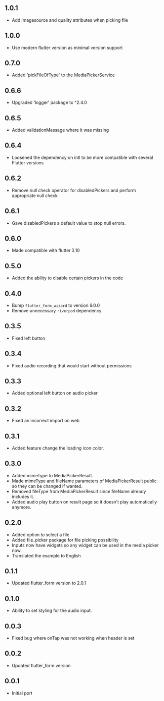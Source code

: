 ## 1.0.1

- Add imagesource and quality attributes when picking file

## 1.0.0

- Use modern flutter version as minimal version support

## 0.7.0

- Added 'pickFileOfType' to the MediaPickerService

## 0.6.6

- Upgraded 'logger' package to ^2.4.0

## 0.6.5

- Added validationMessage where it was missing

## 0.6.4

- Loosened the dependency on intl to be more compatible with several Flutter versions

## 0.6.2

- Remove null check operator for disabledPickers and perform appropriate null check

## 0.6.1

- Gave disabledPickers a default value to stop null errors.

## 0.6.0

- Made compatible with flutter 3.10

## 0.5.0

- Added the ability to disable certain pickers in the code

## 0.4.0

- Bump `flutter_form_wizard` to version 6.0.0
- Remove unnecessary `riverpod` dependency

## 0.3.5

- Fixed left button

## 0.3.4

- Fixed audio recording that would start without permissions

## 0.3.3

- Added optional left button on audio picker

## 0.3.2

- Fixed an incorrect import on web

## 0.3.1

- Added feature change the loading icon color.

## 0.3.0

- Added mimeType to MediaPickerResult.
- Made mimeType and fileName parameters of MediaPickerResult public so they can be changed if wanted.
- Removed fileType from MediaPickerResult since fileName already includes it.
- Added audio play button on result page so it doesn't play automatically anymore.

## 0.2.0

- Added option to select a file
- Added file_picker package for file picking possibility
- Inputs now have widgets so any widget can be used in the media picker now.
- Translated the example to English

## 0.1.1

- Updated flutter_form version to 2.0.1

## 0.1.0

- Ability to set styling for the audio input.

## 0.0.3

- Fixed bug where onTap was not working when header is set

## 0.0.2

- Updated flutter_form version

## 0.0.1

- Initial port
